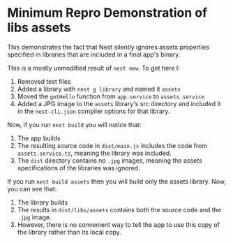 # Minimum Repro Demonstration of libs assets

This demonstrates the fact that Nest silently ignores assets properties specified in libraries that are included in a final app's binary.

This is a mostly unmodified result of `nest new`. To get here I:

1. Removed test files
2. Added a library with `nest g library` and named it `assets`
3. Moved the `getHello` function from `app.service` to `assets.service`
4. Added a JPG image to the `assets` library's src directory and included it in the `nest-cli.json` compiler options for that library.

Now, if you run `nest build` you will notice that:

1. The app builds
2. The resulting source code in `dist/main.js` includes the code from `assets.service.ts`, meaning the library was included.
3. The `dist` directory contains no `.jpg` images, meaning the assets specifications of the libraries was ignored.

If you run `nest build assets` then you will build only the assets library. Now, you can see that:

1. The library builds
2. The results in `dist/libs/assets` contains both the source code and the `.jpg` image.
3. However, there is no convenient way to tell the app to use this copy of the library rather than its local copy.
